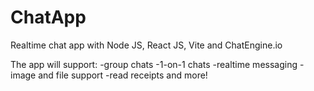 # ChatApp

Realtime chat app with Node JS, React JS, Vite and ChatEngine.io

The app will support:
-group chats
-1-on-1 chats
-realtime messaging
-image and file support
-read receipts and more!
